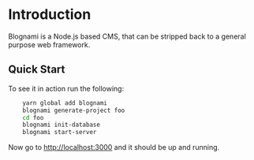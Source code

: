 
# Introduction

Blognami is a Node.js based CMS, that can be stripped back to a general purpose web framework.

## Quick Start

To see it in action run the following:

```bash
    yarn global add blognami
    blognami generate-project foo
    cd foo
    blognami init-database
    blognami start-server
```

Now go to [http://localhost:3000](http://localhost:3000) and it should be up and running.
